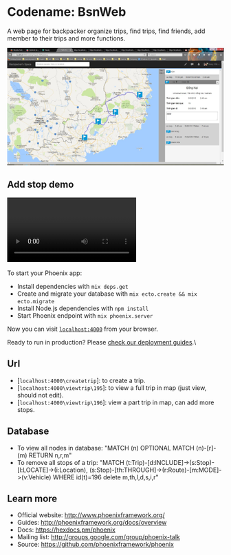 # Codename: BsnWeb
A web page for backpacker organize trips, find trips, find friends, add member to their trips and more functions.

![BSN screenshot as of 2016/11/20](docs/screenshot/BSN-map-addStop.JPG)

## Add stop demo

![BSN video as of 2016/11/20](docs/screenshot/BSN-demo.avi)

To start your Phoenix app:

  * Install dependencies with `mix deps.get`
  * Create and migrate your database with `mix ecto.create && mix ecto.migrate`
  * Install Node.js dependencies with `npm install`
  * Start Phoenix endpoint with `mix phoenix.server`

Now you can visit [`localhost:4000`](http://localhost:4000) from your browser.

Ready to run in production? Please [check our deployment guides](http://www.phoenixframework.org/docs/deployment).\

## Url
  * [`localhost:4000\createtrip`]: to create a trip.
  * [`localhost:4000\viewtrip\195`]: to view a full trip in map (just view, should not edit).
  *	[`localhost:4000\viewtrip\196`]: view a part trip in map, can add more stops.

## Database
  * To view all nodes in database:
  	"MATCH (n)
	OPTIONAL MATCH (n)-[r]-(m)
	RETURN n,r,m"
  * To remove all stops of a trip: 
  	"MATCH (t:Trip)-[d:INCLUDE]->(s:Stop)-[l:LOCATE]->(i:Location), (s:Stop)-[th:THROUGH]->(r:Route)-[m:MODE]->(v:Vehicle)
	WHERE id(t)=196
	delete m,th,l,d,s,i,r"

## Learn more

  * Official website: http://www.phoenixframework.org/
  * Guides: http://phoenixframework.org/docs/overview
  * Docs: https://hexdocs.pm/phoenix
  * Mailing list: http://groups.google.com/group/phoenix-talk
  * Source: https://github.com/phoenixframework/phoenix

